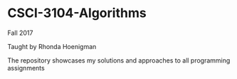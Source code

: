 # CSCI-3104-Algorithms
Fall 2017

Taught by Rhonda Hoenigman

The repository showcases my solutions and approaches to all programming assignments
